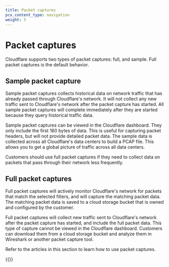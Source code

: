 ```yaml
---
title: Packet captures
pcx_content_type: navigation
weight: 5
---
```


# Packet captures

Cloudflare supports two types of packet captures: full, and sample. Full packet captures is the default behavior.

## Sample packet capture

Sample packet captures collects historical data on network traffic that has already passed through Cloudflare's network. It will not collect any new traffic sent to Cloudflare's network after the packet capture has started. All sample packet captures will complete immediately after they are started because they query historical traffic data.

Sample packet captures can be viewed in the Cloudflare dashboard. They only include the first 160 bytes of data. This is useful for capturing packet headers, but will not provide detailed packet data. The sample data is collected across all Cloudflare's data centers to build a PCAP file. This allows you to get a global picture of traffic across all data centers.

Customers should use full packet captures if they need to collect data on packets that pass through their network  less frequently.


## Full packet captures

Full packet captures will actively monitor Cloudflare's network for packets that match the selected filters, and will capture the matching packet data. The matching packet data is saved to a cloud storage bucket that is owned and configured by the customer.

Full packet captures will collect new traffic sent to Cloudflare's network after the packet capture has started, and include the full packet data. This type of capture cannot be viewed in the Cloudflare dashboard. Customers can download them from a cloud storage bucket and analyze them in Wireshark or another packet capture tool.

Refer to the articles in this section to learn how to use packet captures.

{{<directory-listing>}}